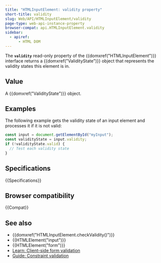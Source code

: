```yaml
---
title: "HTMLInputElement: validity property"
short-title: validity
slug: Web/API/HTMLInputElement/validity
page-type: web-api-instance-property
browser-compat: api.HTMLInputElement.validity
sidebar:
  - apiref:
      - HTML DOM
---
```


The **`validity`** read-only property of the {{domxref("HTMLInputElement")}} interface returns a {{domxref("ValidityState")}} object that represents the validity states this element is in.

## Value

A {{domxref("ValidityState")}} object.

## Examples

The following example gets the validity state of an input element and processes it if it is not valid:

```js
const input = document.getElementById("myInput");
const validityState = input.validity;
if (!validityState.valid) {
  // Test each validity state
}
```

## Specifications

{{Specifications}}

## Browser compatibility

{{Compat}}

## See also

- {{domxref("HTMLInputElement.checkValidity()")}}
- {{HTMLElement("input")}}
- {{HTMLElement("form")}}
- [Learn: Client-side form validation](/en-US/docs/Learn_web_development/Extensions/Forms/Form_validation)
- [Guide: Constraint validation](/en-US/docs/Web/HTML/Guides/Constraint_validation)
